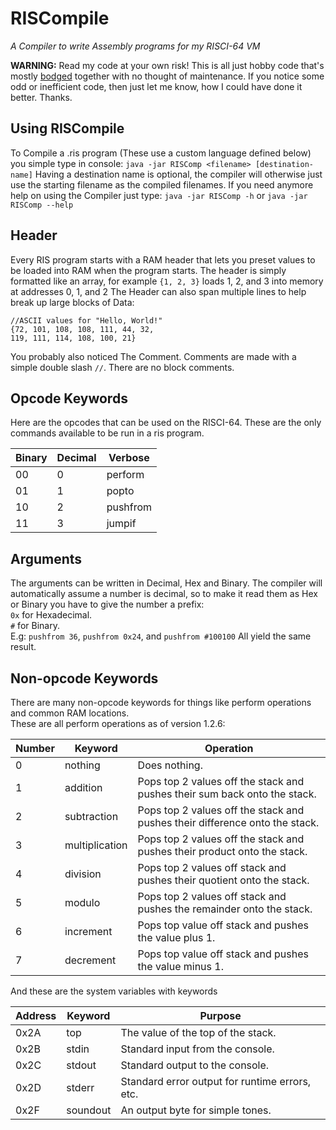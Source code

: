 # RISCompile
*A Compiler to write Assembly programs for my RISCI-64 VM*

**WARNING:**
Read my code at your own risk! This is all just hobby code that's mostly [bodged](https://en.oxforddictionaries.com/definition/bodge)
together with no thought of maintenance. If you notice some
odd or inefficient code, then just let me know, how I could have done it better. Thanks.

## Using RISCompile

To Compile a .ris program (These use a custom language defined below) you simple type in console:
`java -jar RISComp <filename> [destination-name]`
Having a destination name is optional, the compiler will otherwise just use the starting
filename as the compiled filenames.
If you need anymore help on using the Compiler just type:
`java -jar RISComp -h` or `java -jar RISComp --help`

## Header
Every RIS program starts with a RAM header that lets you preset values to be loaded into
RAM when the program starts. The header is simply formatted like an array, for example 
`{1, 2, 3}` loads 1, 2, and 3 into memory at addresses 0, 1, and 2
The Header can also span multiple lines to help break up large blocks of Data:
```
//ASCII values for "Hello, World!"
{72, 101, 108, 108, 111, 44, 32,
119, 111, 114, 108, 100, 21}
```
You probably also noticed The Comment.
Comments are made with a simple double slash `//`.
There are no block comments.

## Opcode Keywords
Here are the opcodes that can be used on the
RISCI-64. These are the only commands available
to be run in a ris program.

Binary | Decimal | Verbose
--- | --- | ---
00 | 0 | perform
01 | 1 | popto
10 | 2 | pushfrom
11 | 3 | jumpif

## Arguments
The arguments can be written in Decimal, Hex and Binary.
The compiler will automatically assume a number is decimal, so
to make it read them as Hex or Binary you have to give the number
a prefix:\
`0x` for Hexadecimal.\
`#` for Binary.\
E.g: `pushfrom 36`, `pushfrom 0x24`, and `pushfrom #100100` All yield the same result.

## Non-opcode Keywords
There are many non-opcode keywords for things like perform operations and
common RAM locations.\
These are all perform operations as of version 1.2.6:

Number | Keyword | Operation
--- | --- | ---
0 | nothing | Does nothing.
1 | addition | Pops top 2 values off the stack and pushes their sum back onto the stack.
2 | subtraction | Pops top 2 values off the stack and pushes their difference onto the stack.
3 | multiplication | Pops top 2 values off the stack and pushes their product onto the stack.
4 | division | Pops top 2 values off stack and pushes their quotient onto the stack.
5 | modulo | Pops top 2 values off stack and pushes the remainder onto the stack.
6 | increment | Pops top value off stack and pushes the value plus 1.
7 | decrement | Pops top value off stack and pushes the value minus 1.

And these are the system variables with keywords

Address | Keyword | Purpose
--- | --- | ---
0x2A | top | The value of the top of the stack.
0x2B | stdin | Standard input from the console.
0x2C | stdout | Standard output to the console.
0x2D | stderr | Standard error output for runtime errors, etc.
0x2F | soundout | An output byte for simple tones.
